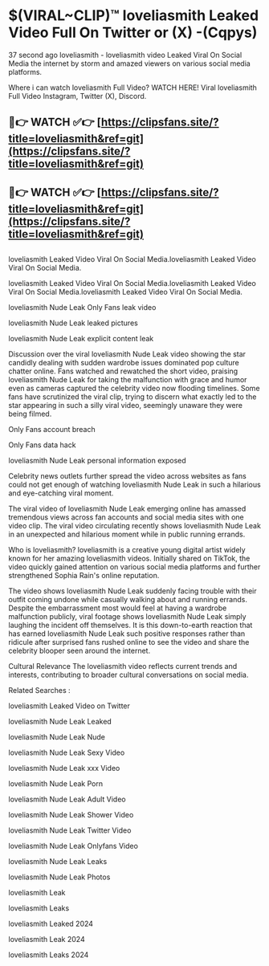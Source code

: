 # $(VIRAL~CLIP)™ loveliasmith Leaked Video Full On Twitter or (X) -(Cqpys)
37 second ago loveliasmith - loveliasmith video Leaked Viral On Social Media the internet by storm and amazed viewers on various social media platforms.

Where i can watch loveliasmith Full Video? WATCH HERE! Viral loveliasmith Full Video Instagram, Twitter (X), Discord.

## 🔴👉 WATCH ✅👉 [https://clipsfans.site/?title=loveliasmith&ref=git](https://clipsfans.site/?title=loveliasmith&ref=git)
## 🔴👉 WATCH ✅👉 [https://clipsfans.site/?title=loveliasmith&ref=git](https://clipsfans.site/?title=loveliasmith&ref=git)
##
loveliasmith Leaked Video Viral On Social Media.loveliasmith Leaked Video Viral On Social Media.

loveliasmith Leaked Video Viral On Social Media.loveliasmith Leaked Video Viral On Social Media.loveliasmith Leaked Video Viral On Social Media.

loveliasmith Nude Leak Only Fans leak video

loveliasmith Nude Leak leaked pictures

loveliasmith Nude Leak explicit content leak

Discussion over the viral loveliasmith Nude Leak video showing the star candidly dealing with sudden wardrobe issues dominated pop culture chatter online. Fans watched and rewatched the short video, praising loveliasmith Nude Leak for taking the malfunction with grace and humor even as cameras captured the celebrity video now flooding timelines. Some fans have scrutinized the viral clip, trying to discern what exactly led to the star appearing in such a silly viral video, seemingly unaware they were being filmed.


Only Fans account breach

Only Fans data hack

loveliasmith Nude Leak personal information exposed

Celebrity news outlets further spread the video across websites as fans could not get enough of watching loveliasmith Nude Leak in such a hilarious and eye-catching viral moment.


The viral video of loveliasmith Nude Leak emerging online has amassed tremendous views across fan accounts and social media sites with one video clip. The viral video circulating recently shows loveliasmith Nude Leak in an unexpected and hilarious moment while in public running errands.


Who is loveliasmith? loveliasmith is a creative young digital artist widely known for her amazing loveliasmith videos. Initially shared on TikTok, the video quickly gained attention on various social media platforms and further strengthened Sophia Rain's online reputation.

The video shows loveliasmith Nude Leak suddenly facing trouble with their outfit coming undone while casually walking about and running errands. Despite the embarrassment most would feel at having a wardrobe malfunction publicly, viral footage shows loveliasmith Nude Leak simply laughing the incident off themselves. It is this down-to-earth reaction that has earned loveliasmith Nude Leak such positive responses rather than ridicule after surprised fans rushed online to see the video and share the celebrity blooper seen around the internet.

Cultural Relevance The loveliasmith video reflects current trends and interests, contributing to broader cultural conversations on social media.

Related Searches :

loveliasmith Leaked Video on Twitter

loveliasmith Nude Leak Leaked

loveliasmith Nude Leak Nude

loveliasmith Nude Leak Sexy Video

loveliasmith Nude Leak xxx Video

loveliasmith Nude Leak Porn

loveliasmith Nude Leak Adult Video

loveliasmith Nude Leak Shower Video

loveliasmith Nude Leak Twitter Video

loveliasmith Nude Leak Onlyfans Video

loveliasmith Nude Leak Leaks

loveliasmith Nude Leak Photos

loveliasmith Leak

loveliasmith Leaks

loveliasmith Leaked 2024

loveliasmith Leak 2024

loveliasmith Leaks 2024
